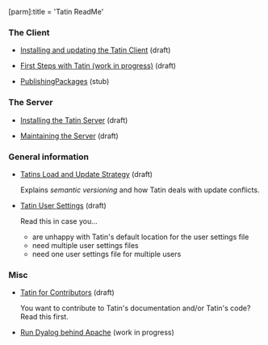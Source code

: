 [parm]:title             = 'Tatin ReadMe'


### The Client

* [Installing and updating the Tatin Client](./InstallingAndUpdatingTheTatinClient.html "InstallingAndUpdatingTheTatinClient.html") (draft)

* [First Steps with Tatin (work in progress)](./FirstStepsWithTatin.html "FirstStepsWithTatin.html") (draft)

* [PublishingPackages](./PublishingPackages.html "PublishingPackages.html") (stub)


### The Server

* [Installing the Tatin Server](./InstallingTheTatinServer.html "InstallingTheTatinServer.html") (draft)

* [Maintaining the Server](./ServerMaintenance.html "ServerMaintenance.html") (draft)


### General information

* [Tatins Load and Update Strategy](./TatinsLoadAndUpdateStrategy.html "TatinsLoadAndUpdateStrategy.html") (draft)

  Explains _semantic versioning_ and how Tatin deals with update conflicts.

* [Tatin User Settings](./TatinUserSettings.html "TatinUserSettings.html") (draft)

  Read this in case you...
  
  * are unhappy with Tatin's default location for the user settings file
  * need multiple user settings files
  * need one user settings file for multiple users


### Misc

* [Tatin for Contributors](./TatinForContributors.html "TatinForContributors.html") (draft)

  You want to contribute to Tatin's documentation and/or Tatin's code? Read this first.

* [Run Dyalog behind Apache](./RunDyalogBehindApache.html "RunDyalogBehindApache.html") (work in progress)